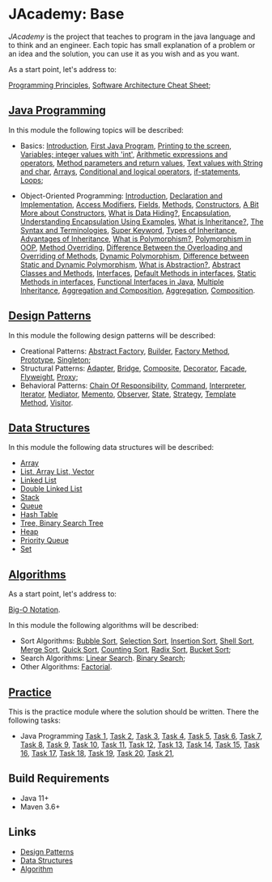 # JAcademy: Base

<i>JAcademy</i> is the project that teaches to program in the java language and to think and an engineer.
Each topic has small explanation of a problem or an idea and the solution, you can use it as you wish and as you want.

As a start point, let's address to:

[Programming Principles](doc/principles.md "Programming Principles"),
[Software Architecture Cheat Sheet](doc/sa-cheat-sheet.md "Software Architecture Cheat Sheet");

## [Java Programming](java-programming/README.md "The java programming chapter")

In this module the following topics will be described:

* Basics:
[Introduction](java-programming/doc/basics/introduction.md "Introduction"),
[First Java Program](java-programming/doc/basics/first-program.md "First Java Program"),
[Printing to the screen](java-programming/doc/basics/screen-printing.md "Printing to the screen"),
[Variables; integer values with 'int'](java-programming/doc/basics/variables.md "Variables; integer values with 'int'"),
[Arithmetic expressions and operators](java-programming/doc/basics/arithmetic-exp-op.md "Arithmetic expressions and operators"),
[Method parameters and return values](java-programming/doc/basics/method-params.md "Method parameters and return values"),
[Text values with String and char](java-programming/doc/basics/string-chart.md "Text values with String and char"),
[Arrays](java-programming/doc/basics/arrays.md "Arrays"),
[Conditional and logical operators](java-programming/doc/basics/cond-log-op.md "Conditional and logical operators"),
[if-statements](java-programming/doc/basics/if-state.md "if-statements"),
[Loops](java-programming/doc/basics/loops.md "Loops");

* Object-Oriented Programming:
[Introduction](java-programming/doc/oop/introduction.md "Introduction to Classes"),
[Declaration and Implementation](java-programming/doc/oop/decl-impl.md "Declaration and Implementation"),
[Access Modifiers](java-programming/doc/oop/modifiers.md "Access Modifiers"),
[Fields](java-programming/doc/oop/fields.md "Fields"),
[Methods](java-programming/doc/oop/methods.md "Methods"),
[Constructors](java-programming/doc/oop/constructors.md "Constructors"),
[A Bit More about Constructors](java-programming/doc/oop/constructors-more.md "A Bit More about Constructors"),
[What is Data Hiding?](java-programming/doc/oop/data-hiding.md "What is Data Hiding?"),
[Encapsulation](java-programming/doc/oop/encapsulation.md "Encapsulation"),
[Understanding Encapsulation Using Examples](java-programming/doc/oop/encap-understanding.md 
  "Understanding Encapsulation Using Examples"),
[What is Inheritance?](java-programming/doc/oop/inheritance.md "What is Inheritance?"),
[The Syntax and Terminologies](java-programming/doc/oop/syntax-term.md "The Syntax and Terminologies"),
[Super Keyword](java-programming/doc/oop/super-keyword.md "Super Keyword"),
[Types of Inheritance](java-programming/doc/oop/types-inheritance.md "Types of Inheritance"),
[Advantages of Inheritance](java-programming/doc/oop/adv-inheritance.md "Advantages of Inheritance"),
[What is Polymorphism?](java-programming/doc/oop/polymorphism.md "What is Polymorphism?"),
[Polymorphism in OOP](java-programming/doc/oop/polymorphism-oop.md "Polymorphism in OOP"),
[Method Overriding](java-programming/doc/oop/method-overriding.md "Method Overriding"),
[Difference Between the Overloading and Overriding of Methods](java-programming/doc/oop/overload-override.md
    "Difference Between the Overloading and Overriding of Methods"),
[Dynamic Polymorphism](java-programming/doc/oop/polymorph-dyn.md "Dynamic Polymorphism"),
[Difference between Static and Dynamic Polymorphism](java-programming/doc/oop/stat-dyn-polymorph.md
    "Difference between Static and Dynamic Polymorphism"),
[What is Abstraction?](java-programming/doc/oop/abstraction.md "What is Abstraction?"),
[Abstract Classes and Methods](java-programming/doc/oop/abstract-class-method.md "Abstract Classes and Methods"),
[Interfaces](java-programming/doc/oop/interfaces.md "Interfaces"),
[Default Methods in interfaces](java-programming/doc/oop/def-method-interface.md "Default Methods in interfaces"),
[Static Methods in interfaces](java-programming/doc/oop/stat-method-interface.md "Static Methods in interfaces"),
[Functional Interfaces in Java](java-programming/doc/oop/func-interface.md "Functional Interfaces in Java"),
[Multiple Inheritance](java-programming/doc/oop/mult-inheritance.md "Multiple Inheritance"),
[Aggregation and Composition](java-programming/doc/oop/aggreg-comp.md "Aggregation and Composition"),
[Aggregation](java-programming/doc/oop/aggregation.md "Aggregation"),
[Composition](java-programming/doc/oop/composition.md "Composition").

## [Design Patterns](design-patterns/README.md "The design patterns chapter")

In this module the following design patterns will be described:

* Creational Patterns: 
[Abstract Factory](design-patterns/doc/abstract-factory.md "The abstract factory chapter"), 
[Builder](design-patterns/doc/builder.md "The builder chapter"), 
[Factory Method](design-patterns/doc/factory-method.md "The factory method chapter"), 
[Prototype](design-patterns/doc/prototype.md "The prototype chapter"), 
[Singleton](design-patterns/doc/singleton.md "The singleton chapter"); 
* Structural Patterns: 
[Adapter](design-patterns/doc/adapter.md "The adapter chapter"), 
[Bridge](design-patterns/doc/bridge.md "The bridge chapter"), 
[Composite](design-patterns/doc/composite.md "The composite chapter"), 
[Decorator](design-patterns/doc/decorator.md "The decorator chapter"), 
[Facade](design-patterns/doc/facade.md "The facade chapter"), 
[Flyweight](design-patterns/doc/flyweight.md "The flyweight chapter"), 
[Proxy](design-patterns/doc/proxy.md "The proxy chapter"); 
* Behavioral Patterns: 
[Chain Of Responsibility](design-patterns/doc/chain-of-responsibility.md "The chain of responsibility chapter"), 
[Command](design-patterns/doc/command.md "The command chapter"), 
[Interpreter](design-patterns/doc/interpreter.md "The interpreter chapter"), 
[Iterator](design-patterns/doc/iterator.md "The iterator chapter"), 
[Mediator](design-patterns/doc/mediator.md "The mediator chapter"),
[Memento](design-patterns/doc/memento.md "The memento chapter"), 
[Observer](design-patterns/doc/observer.md "The observer chapter"), 
[State](design-patterns/doc/state.md "The state chapter"),
[Strategy](design-patterns/doc/strategy.md "The strategy chapter"), 
[Template Method](design-patterns/doc/template-method.md "The template method chapter"), 
[Visitor](design-patterns/doc/visitor.md "The visitor chapter").

## [Data Structures](data-structures/README.md "The data structures chapter")

In this module the following data structures will be described:

* [Array](data-structures/doc/array.md "The array chapter")
* [List, Array List, Vector](data-structures/doc/list-array-list-vector.md "The list, array list, vector chapter")
* [Linked List](data-structures/doc/linked-list.md "The linked list chapter")
* [Double Linked List](data-structures/doc/double-linked-list.md "The double linked list chapter")
* [Stack](data-structures/doc/stack.md "The stack chapter")
* [Queue](data-structures/doc/queue.md "The queue chapter")
* [Hash Table](data-structures/doc/hash-table.md "The hash table chapter")
* [Tree, Binary Search Tree](data-structures/doc/tree-binary-search-tree.md "The tree, binary search tree chapter")
* [Heap](data-structures/doc/heap.md "The heap chapter")
* [Priority Queue](data-structures/doc/priority-queue.md "The priority queue chapter")
* [Set](data-structures/doc/set.md "The set chapter")

## [Algorithms](algorithms/README.md "The algorithms chapter")

As a start point, let's address to:

[Big-O Notation](algorithms/doc/big-o-notation.md "Big-O Notation").

In this module the following algorithms will be described:

* Sort Algorithms: 
[Bubble Sort](algorithms/doc/bubble-sort.md "The bubble sort chapter"),
[Selection Sort](algorithms/doc/selection-sort.md "The selection sort chapter"),
[Insertion Sort](algorithms/doc/insertion-sort.md "The insertion sort chapter"),
[Shell Sort](algorithms/doc/shell-sort.md "The shell sort chapter"),
[Merge Sort](algorithms/doc/merge-sort.md "The merge sort chapter"),
[Quick Sort](algorithms/doc/quick-sort.md "The quick sort chapter"),
[Counting Sort](algorithms/doc/counting-sort.md "The counting sort chapter"),
[Radix Sort](algorithms/doc/radix-sort.md "The radix sort chapter"),
[Bucket Sort](algorithms/doc/bucket-sort.md "The bucket sort chapter");
* Search Algorithms:
[Linear Search](algorithms/doc/linear-search.md "The linear search chapter").
[Binary Search](algorithms/doc/binary-search.md "The binary search chapter");
* Other Algorithms:
[Factorial](algorithms/doc/factorial.md "The factorial chapter").

## [Practice](practice/README.md "The practice chapter")

This is the practice module where the solution should be written. There the following tasks:

* Java Programming
[Task 1](practice/doc/basics/task1.md "Task 1"),
[Task 2](practice/doc/basics/task2.md "Task 2"),
[Task 3](practice/doc/basics/task3.md "Task 3"),
[Task 4](practice/doc/basics/task4.md "Task 4"),
[Task 5](practice/doc/basics/task5.md "Task 5"), 
[Task 6](practice/doc/basics/task6.md "Task 6"),
[Task 7](practice/doc/basics/task7.md "Task 7"),
[Task 8](practice/doc/oop/task8.md "Task 8"),
[Task 9](practice/doc/oop/task9.md "Task 9"),
[Task 10](practice/doc/oop/task10.md "Task 10"),
[Task 11](practice/doc/oop/task11.md "Task 11"),
[Task 12](practice/doc/oop/task12.md "Task 12"),
[Task 13](practice/doc/oop/task13.md "Task 13"),
[Task 14](practice/doc/recursion/task14.md "Task 14"),
[Task 15](practice/doc/recursion/task15.md "Task 15"),
[Task 16](practice/doc/recursion/task16.md "Task 16"),
[Task 17](practice/doc/recursion/task17.md "Task 17"),
[Task 18](practice/doc/recursion/task18.md "Task 18"),
[Task 19](practice/doc/data-structures/task19.md "Task 19"),
[Task 20](practice/doc/data-structures/task20.md "Task 20"),
[Task 21](practice/doc/data-structures/task21.md "Task 21"),

## Build Requirements

* Java 11+
* Maven 3.6+

## Links

* [Design Patterns](https://en.wikipedia.org/wiki/Design_Patterns "Design patterns in Wikipedia")
* [Data Structures](https://en.wikipedia.org/wiki/List_of_data_structures "Data structures in Wikipedia") 
* [Algorithm](https://en.wikipedia.org/wiki/Algorithm "Algorithm in Wikipedia") 